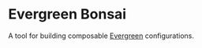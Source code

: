 # Evergreen Bonsai

A tool for building composable [Evergreen](https://github.com/evergreen-ci/evergreen) configurations.

